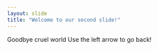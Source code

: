 ```yaml
---
layout: slide
title: "Welcome to our second slide!"
---
```

Goodbye cruel world
Use the left arrow to go back!
